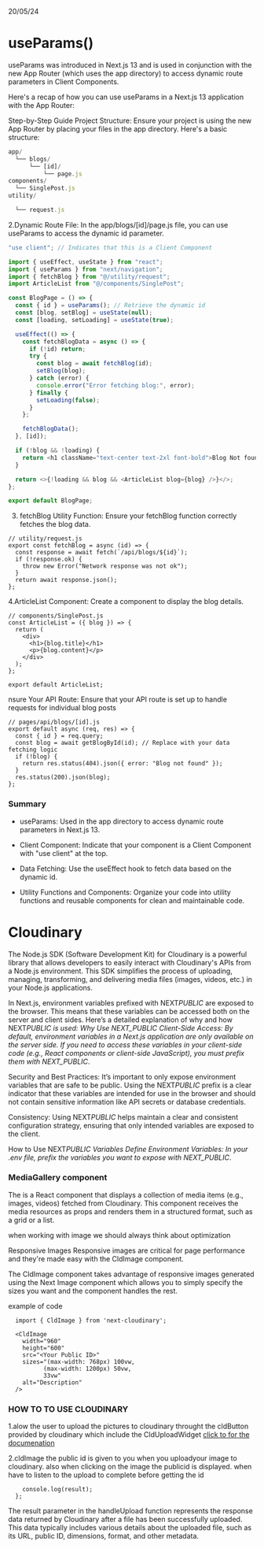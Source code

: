 20/05/24

<h1>useParams()</h1>

useParams was introduced in Next.js 13 and is used in conjunction with the new App Router (which uses the app directory) to access dynamic route parameters in Client Components.

Here's a recap of how you can use useParams in a Next.js 13 application with the App Router:

Step-by-Step Guide
Project Structure:
Ensure your project is using the new App Router by placing your files in the app directory. Here's a basic structure:

```javascript
app/
  └── blogs/
      └── [id]/
          └── page.js
components/
  └── SinglePost.js
utility/

  └── request.js
```

2.Dynamic Route File:
In the app/blogs/[id]/page.js file, you can use useParams to access the dynamic id parameter.

```javascript
"use client"; // Indicates that this is a Client Component

import { useEffect, useState } from "react";
import { useParams } from "next/navigation";
import { fetchBlog } from "@/utility/request";
import ArticleList from "@/components/SinglePost";

const BlogPage = () => {
  const { id } = useParams(); // Retrieve the dynamic id
  const [blog, setBlog] = useState(null);
  const [loading, setLoading] = useState(true);

  useEffect(() => {
    const fetchBlogData = async () => {
      if (!id) return;
      try {
        const blog = await fetchBlog(id);
        setBlog(blog);
      } catch (error) {
        console.error("Error fetching blog:", error);
      } finally {
        setLoading(false);
      }
    };

    fetchBlogData();
  }, [id]);

  if (!blog && !loading) {
    return <h1 className="text-center text-2xl font-bold">Blog Not found</h1>;
  }

  return <>{!loading && blog && <ArticleList blog={blog} />}</>;
};

export default BlogPage;
```

3. fetchBlog Utility Function:
   Ensure your fetchBlog function correctly fetches the blog data.

```
// utility/request.js
export const fetchBlog = async (id) => {
  const response = await fetch(`/api/blogs/${id}`);
  if (!response.ok) {
    throw new Error("Network response was not ok");
  }
  return await response.json();
};

```

4.ArticleList Component:
Create a component to display the blog details.

```
// components/SinglePost.js
const ArticleList = ({ blog }) => {
  return (
    <div>
      <h1>{blog.title}</h1>
      <p>{blog.content}</p>
    </div>
  );
};

export default ArticleList;

```

nsure Your API Route:
Ensure that your API route is set up to handle requests for individual blog posts

```
// pages/api/blogs/[id].js
export default async (req, res) => {
  const { id } = req.query;
  const blog = await getBlogById(id); // Replace with your data fetching logic
  if (!blog) {
    return res.status(404).json({ error: "Blog not found" });
  }
  res.status(200).json(blog);
};

```

<h3>Summary</h3>

- useParams: Used in the app directory to access dynamic route parameters in Next.js 13.
- Client Component: Indicate that your component is a Client Component with "use client" at the top.

- Data Fetching: Use the useEffect hook to fetch data based on the dynamic id.
- Utility Functions and Components: Organize your code into utility functions and reusable components for clean and maintainable code.

<h1> Cloudinary</h1>

The Node.js SDK (Software Development Kit) for Cloudinary is a powerful library that allows developers to easily interact with Cloudinary's APIs from a Node.js environment. This SDK simplifies the process of uploading, managing, transforming, and delivering media files (images, videos, etc.) in your Node.js applications.

In Next.js, environment variables prefixed with NEXT*PUBLIC* are exposed to the browser. This means that these variables can be accessed both on the server and client sides. Here’s a detailed explanation of why and how NEXT*PUBLIC is used:
Why Use NEXT_PUBLIC
Client-Side Access: By default, environment variables in a Next.js application are only available on the server side. If you need to access these variables in your client-side code (e.g., React components or client-side JavaScript), you must prefix them with NEXT_PUBLIC*.

Security and Best Practices: It’s important to only expose environment variables that are safe to be public. Using the NEXT*PUBLIC* prefix is a clear indicator that these variables are intended for use in the browser and should not contain sensitive information like API secrets or database credentials.

Consistency: Using NEXT*PUBLIC* helps maintain a clear and consistent configuration strategy, ensuring that only intended variables are exposed to the client.

How to Use NEXT*PUBLIC Variables
Define Environment Variables: In your .env file, prefix the variables you want to expose with NEXT_PUBLIC*.

<h3> MediaGallery component</h3 >The is a React component that displays a collection of media items (e.g., images, videos) fetched from Cloudinary. This component receives the media resources as props and renders them in a structured format, such as a grid or a list.

when working with image we should always think about optimization

Responsive Images
Responsive images are critical for page performance and they're made easy with the CldImage component.

The CldImage component takes advantage of responsive images generated using the Next Image component which allows you to simply specify the sizes you want and the component handles the rest.

example of code

```
  import { CldImage } from 'next-cloudinary';

  <CldImage
    width="960"
    height="600"
    src="<Your Public ID>"
    sizes="(max-width: 768px) 100vw,
          (max-width: 1200px) 50vw,
          33vw"
    alt="Description"
  />

```

<h3>HOW TO TO USE CLOUDINARY</h3>

1.alow the user to upload the pictures to cloudinary throught the cldButton provided by cloudinary which include the CldUploadWidget [click to for the documenation](https://next.cloudinary.dev/clduploadbutton/basic-usage)

2.cldImage
the public id is given to you when you uploadyour image to cloudinary. also when clicking on the image the publicid is displayed.
when have to listen to the upload to complete before getting the id

```const handleUpload = (result: any) => {
    console.log(result);
  };
```

The result parameter in the handleUpload function represents the response data returned by Cloudinary after a file has been successfully uploaded. This data typically includes various details about the uploaded file, such as its URL, public ID, dimensions, format, and other metadata.
